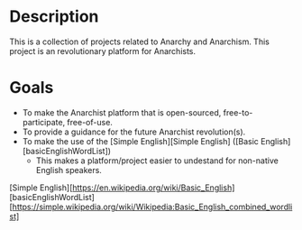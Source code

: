 # Description

This is a collection of projects related to Anarchy and Anarchism.
This project is an revolutionary platform for Anarchists.

# Goals

- To make the Anarchist platform that is open-sourced, free-to-participate, free-of-use.
- To provide a guidance for the future Anarchist revolution(s).
- To make the use of the [Simple English][Simple English] ([Basic English][basicEnglishWordList])
  - This makes a platform/project easier to undestand for non-native English speakers.

[Simple English][https://en.wikipedia.org/wiki/Basic_English]
[basicEnglishWordList][https://simple.wikipedia.org/wiki/Wikipedia:Basic_English_combined_wordlist]  
